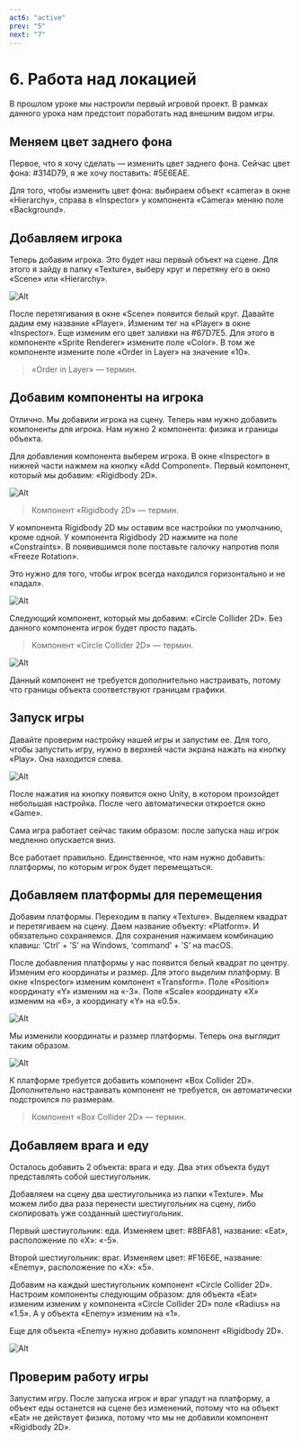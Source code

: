 ```yaml
---
act6: "active"
prev: "5"
next: "7"
---
```


# 6. Работа над локацией

В прошлом уроке мы настроили первый игровой проект. В рамках данного урока нам предстоит поработать над внешним видом игры.

## Меняем цвет заднего фона

Первое, что я хочу сделать — изменить цвет заднего фона. Сейчас цвет фона: #314D79, я же хочу поставить: #5E6EAE.

Для того, чтобы изменить цвет фона: выбираем объект «camera» в окне «Hierarchy», справа в «Inspector» у компонента «Camera» меняю поле «Background».

## Добавляем игрока

Теперь добавим игрока. Это будет наш первый объект на сцене. Для этого я зайду в папку «Texture», выберу круг и перетяну его в окно «Scene» или «Hierarchy».

![Alt](../data/less6/less6__01.png)

После перетягивания в окне «Scene» появится белый круг. Давайте дадим ему название «Player». Изменим тег на «Player» в окне «Inspector». Еще изменим его цвет заливки на #67D7E5. Для этого в компоненте «Sprite Renderer» измените поле «Color». В том же компоненте измените поле «Order in Layer» на значение «10».

> «Order in Layer» — термин.

## Добавим компоненты на игрока

Отлично. Мы добавили игрока на сцену. Теперь нам нужно добавить компоненты для игрока. Нам нужно 2 компонента: физика и границы объекта.

Для добавления компонента выберем игрока. В окне «Inspector» в нижней части нажмем на кнопку «Add Component». Первый компонент, который мы добавим: «Rigidbody 2D».

![Alt](../data/less6/less6__02.png)

> Компонент «Rigidbody 2D» — термин.

У компонента Rigidbody 2D мы оставим все настройки по умолчанию, кроме одной. У компонента Rigidbody 2D нажмите на поле «Constraints». В появившимся поле поставьте галочку напротив поля «Freeze Rotation».

Это нужно для того, чтобы игрок всегда находился горизонтально и не «падал».

![Alt](../data/less6/less6__03.png)

Следующий компонент, который мы добавим: «Circle Collider 2D». Без данного компонента игрок будет просто падать.

> Компонент «Circle Collider 2D» — термин.

![Alt](../data/less6/less6__04.png)

Данный компонент не требуется дополнительно настраивать, потому что границы объекта соответствуют границам графики.

## Запуск игры

Давайте проверим настройку нашей игры и запустим ее. Для того, чтобы запустить игру, нужно в верхней части экрана нажать на кнопку «Play». Она находится слева.

![Alt](../data/less6/less6__05.png)

После нажатия на кнопку появится окно Unity, в котором произойдет небольшая настройка. После чего автоматически откроется окно «Game».

Сама игра работает сейчас таким образом: после запуска наш игрок медленно опускается вниз.

Все работает правильно. Единственное, что нам нужно добавить: платформы, по которым игрок будет перемещаться.

## Добавляем платформы для перемещения

Добавим платформы. Переходим в папку «Texture». Выделяем квадрат и перетягиваем на сцену. Даем название объекту: «Platform». И обязательно сохраняемся. Для сохранения нажимаем комбинацию клавиш: ‘Ctrl’ + ’S’ на Windows, ‘command’ + ’S’ на macOS.

После добавления платформы у нас появится белый квадрат по центру. Изменим его координаты и размер. Для этого выделим платформу. В окне «Inspector» изменим компонент «Transform». Поле «Position» координату «Y» изменим на «-3». Поле «Scale» координату «X» изменим на «6», а координату «Y» на «0.5».

![Alt](../data/less6/less6__06.png)

Мы изменили координаты и размер платформы. Теперь она выглядит таким образом.

![Alt](../data/less6/less6__07.png)

К платформе требуется добавить компонент «Box Collider 2D». Дополнительно настраивать компонент не требуется, он автоматически подстроился по размерам.

> Компонент «Box Collider 2D» — термин.

## Добавляем врага и еду

Осталось добавить 2 объекта: врага и еду. Два этих объекта будут представлять собой шестиугольник.

Добавляем на сцену два шестиугольника из папки «Texture». Мы можем либо два раза перенести шестиугольник на сцену, либо скопировать уже созданный шестиугольник.

Первый шестиугольник: еда. Изменяем цвет: #8BFA81, название: «Eat», расположение по «X»: «-5».

Второй шестиугольник: враг. Изменяем цвет: #F16E6E, название: «Enemy», расположение по «X»: «5».

Добавим на каждый шестиугольник компонент «Circle Collider 2D». Настроим компоненты следующим образом: для объекта «Eat» изменим изменим у компонента «Circle Collider 2D» поле «Radius» на «1.5». А у объекта «Enemy» изменим на «1».

Еще для объекта «Enemy» нужно добавить компонент «Rigidbody 2D».

![Alt](../data/less6/less6__08.png)

## Проверим работу игры

Запустим игру. После запуска игрок и враг упадут на платформу, а объект еды останется на сцене без изменений, потому что на объект «Eat» не действует физика, потому что мы не добавили компонент «Rigidbody 2D».
